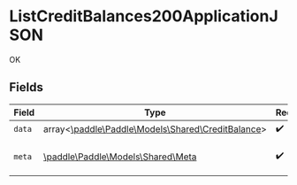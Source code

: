 # ListCreditBalances200ApplicationJSON

OK


## Fields

| Field                                                                                     | Type                                                                                      | Required                                                                                  | Description                                                                               |
| ----------------------------------------------------------------------------------------- | ----------------------------------------------------------------------------------------- | ----------------------------------------------------------------------------------------- | ----------------------------------------------------------------------------------------- |
| `data`                                                                                    | array<[\paddle\Paddle\Models\Shared\CreditBalance](../../models/shared/CreditBalance.md)> | :heavy_check_mark:                                                                        | N/A                                                                                       |
| `meta`                                                                                    | [\paddle\Paddle\Models\Shared\Meta](../../models/shared/Meta.md)                          | :heavy_check_mark:                                                                        | Information about this response.                                                          |